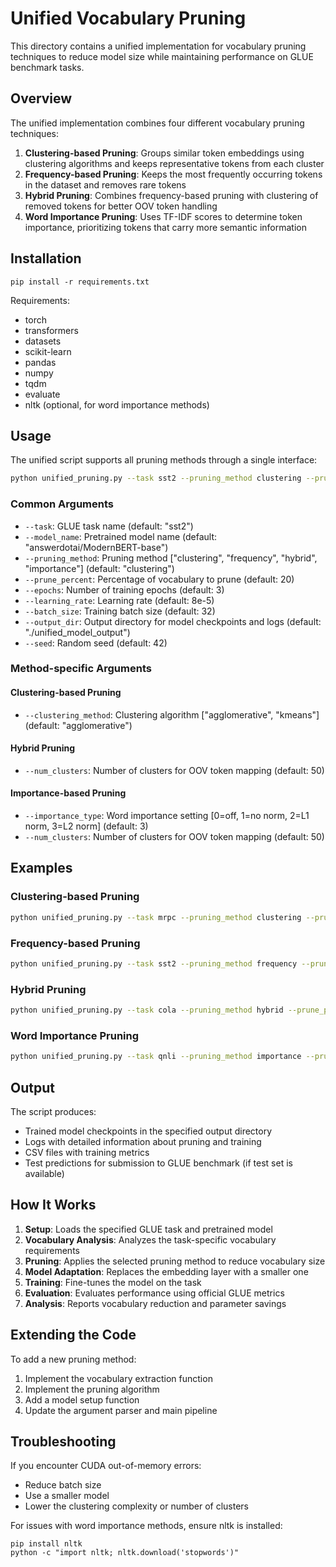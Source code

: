 # Unified Vocabulary Pruning

This directory contains a unified implementation for vocabulary pruning techniques to reduce model size while maintaining performance on GLUE benchmark tasks.

## Overview

The unified implementation combines four different vocabulary pruning techniques:

1. **Clustering-based Pruning**: Groups similar token embeddings using clustering algorithms and keeps representative tokens from each cluster
2. **Frequency-based Pruning**: Keeps the most frequently occurring tokens in the dataset and removes rare tokens
3. **Hybrid Pruning**: Combines frequency-based pruning with clustering of removed tokens for better OOV token handling
4. **Word Importance Pruning**: Uses TF-IDF scores to determine token importance, prioritizing tokens that carry more semantic information

## Installation

```
pip install -r requirements.txt
```

Requirements:
- torch
- transformers
- datasets
- scikit-learn
- pandas
- numpy
- tqdm
- evaluate
- nltk (optional, for word importance methods)

## Usage

The unified script supports all pruning methods through a single interface:

```bash
python unified_pruning.py --task sst2 --pruning_method clustering --prune_percent 20 --epochs 3
```

### Common Arguments

- `--task`: GLUE task name (default: "sst2")
- `--model_name`: Pretrained model name (default: "answerdotai/ModernBERT-base")
- `--pruning_method`: Pruning method ["clustering", "frequency", "hybrid", "importance"] (default: "clustering")
- `--prune_percent`: Percentage of vocabulary to prune (default: 20)
- `--epochs`: Number of training epochs (default: 3)
- `--learning_rate`: Learning rate (default: 8e-5)
- `--batch_size`: Training batch size (default: 32)
- `--output_dir`: Output directory for model checkpoints and logs (default: "./unified_model_output")
- `--seed`: Random seed (default: 42)

### Method-specific Arguments

#### Clustering-based Pruning
- `--clustering_method`: Clustering algorithm ["agglomerative", "kmeans"] (default: "agglomerative")

#### Hybrid Pruning
- `--num_clusters`: Number of clusters for OOV token mapping (default: 50)

#### Importance-based Pruning
- `--importance_type`: Word importance setting [0=off, 1=no norm, 2=L1 norm, 3=L2 norm] (default: 3)
- `--num_clusters`: Number of clusters for OOV token mapping (default: 50)

## Examples

### Clustering-based Pruning
```bash
python unified_pruning.py --task mrpc --pruning_method clustering --prune_percent 25 --clustering_method kmeans --epochs 5
```

### Frequency-based Pruning
```bash
python unified_pruning.py --task sst2 --pruning_method frequency --prune_percent 30 --epochs 3
```

### Hybrid Pruning
```bash
python unified_pruning.py --task cola --pruning_method hybrid --prune_percent 20 --num_clusters 50 --epochs 10
```

### Word Importance Pruning
```bash
python unified_pruning.py --task qnli --pruning_method importance --prune_percent 15 --num_clusters 100 --importance_type 3 --epochs 3
```

## Output

The script produces:
- Trained model checkpoints in the specified output directory
- Logs with detailed information about pruning and training
- CSV files with training metrics
- Test predictions for submission to GLUE benchmark (if test set is available)

## How It Works

1. **Setup**: Loads the specified GLUE task and pretrained model
2. **Vocabulary Analysis**: Analyzes the task-specific vocabulary requirements
3. **Pruning**: Applies the selected pruning method to reduce vocabulary size
4. **Model Adaptation**: Replaces the embedding layer with a smaller one
5. **Training**: Fine-tunes the model on the task
6. **Evaluation**: Evaluates performance using official GLUE metrics
7. **Analysis**: Reports vocabulary reduction and parameter savings

## Extending the Code

To add a new pruning method:
1. Implement the vocabulary extraction function
2. Implement the pruning algorithm
3. Add a model setup function
4. Update the argument parser and main pipeline

## Troubleshooting

If you encounter CUDA out-of-memory errors:
- Reduce batch size
- Use a smaller model
- Lower the clustering complexity or number of clusters

For issues with word importance methods, ensure nltk is installed:
```
pip install nltk
python -c "import nltk; nltk.download('stopwords')"
```
